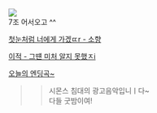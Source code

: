 #  

![](https://cdnweb01.wikitree.co.kr/webdata/editor/202010/06/img_20201006155939_e3f93181.webp)   
7조 어서오고 ^^  

[첫눈처럼 너에게 가겠ㄸr - 소향](https://youtu.be/XQmnDmsCovI)       


[이적 - 그떈 미처 알지 못했ㅈi](https://youtu.be/WRwCQvpD_B4)    

[오늘의 엔딩곡~](https://youtu.be/NmeaLvaU77Q)
>> 시몬스 침대의 광고음악입니ㅣ다~  
다들 굿밤이여!  

  
